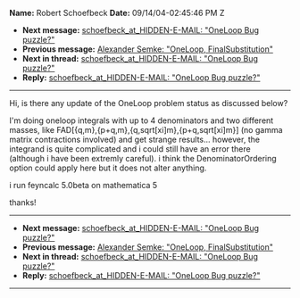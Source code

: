 **Name:** Robert Schoefbeck
**Date:** 09/14/04-02:45:46 PM Z

  - **Next message:** [schoefbeck_at_HIDDEN-E-MAIL: "OneLoop Bug
    puzzle?"](0232.html)
  - **Previous message:** [Alexander Semke: "OneLoop,
    FinalSubstitution"](0230.html)
  - **Next in thread:** [schoefbeck_at_HIDDEN-E-MAIL: "OneLoop Bug
    puzzle?"](0232.html)
  - **Reply:** [schoefbeck_at_HIDDEN-E-MAIL: "OneLoop Bug
    puzzle?"](0232.html)

-----

Hi, is there any update of the OneLoop problem status as discussed
below?  

I'm doing oneloop integrals with up to 4 denominators and two
different  
masses, like
FAD[{q,m},{p+q,m},{q,sqrt[xi]m},{p+q,sqrt[xi]m}]
(no gamma  
matrix contractions involved) and get strange results... however, the  
integrand is quite complicated and i could still have an error there  
(although i have been extremly careful). i think the
DenominatorOrdering  
option could apply here but it does not alter anything.  

i run feyncalc 5.0beta on mathematica 5  

thanks\!  

-----

  - **Next message:** [schoefbeck_at_HIDDEN-E-MAIL: "OneLoop Bug
    puzzle?"](0232.html)
  - **Previous message:** [Alexander Semke: "OneLoop,
    FinalSubstitution"](0230.html)
  - **Next in thread:** [schoefbeck_at_HIDDEN-E-MAIL: "OneLoop Bug
    puzzle?"](0232.html)
  - **Reply:** [schoefbeck_at_HIDDEN-E-MAIL: "OneLoop Bug
    puzzle?"](0232.html)

-----

